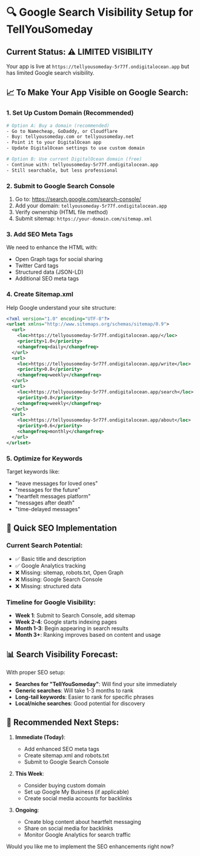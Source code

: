 # 🔍 Google Search Visibility Setup for TellYouSomeday

## Current Status: ⚠️ **LIMITED VISIBILITY**

Your app is live at `https://tellyousomeday-5r77f.ondigitalocean.app` but has limited Google search visibility.

## 📈 To Make Your App Visible on Google Search:

### 1. **Set Up Custom Domain (Recommended)**
```bash
# Option A: Buy a domain (recommended)
- Go to Namecheap, GoDaddy, or Cloudflare
- Buy: tellyousomeday.com or tellyousomeday.net
- Point it to your DigitalOcean app
- Update DigitalOcean settings to use custom domain

# Option B: Use current DigitalOcean domain (free)
- Continue with: tellyousomeday-5r77f.ondigitalocean.app
- Still searchable, but less professional
```

### 2. **Submit to Google Search Console**
1. Go to: https://search.google.com/search-console/
2. Add your domain: `tellyousomeday-5r77f.ondigitalocean.app`
3. Verify ownership (HTML file method)
4. Submit sitemap: `https://your-domain.com/sitemap.xml`

### 3. **Add SEO Meta Tags**
We need to enhance the HTML with:
- Open Graph tags for social sharing
- Twitter Card tags
- Structured data (JSON-LD)
- Additional SEO meta tags

### 4. **Create Sitemap.xml**
Help Google understand your site structure:
```xml
<?xml version="1.0" encoding="UTF-8"?>
<urlset xmlns="http://www.sitemaps.org/schemas/sitemap/0.9">
  <url>
    <loc>https://tellyousomeday-5r77f.ondigitalocean.app/</loc>
    <priority>1.0</priority>
    <changefreq>daily</changefreq>
  </url>
  <url>
    <loc>https://tellyousomeday-5r77f.ondigitalocean.app/write</loc>
    <priority>0.8</priority>
    <changefreq>weekly</changefreq>
  </url>
  <url>
    <loc>https://tellyousomeday-5r77f.ondigitalocean.app/search</loc>
    <priority>0.8</priority>
    <changefreq>weekly</changefreq>
  </url>
  <url>
    <loc>https://tellyousomeday-5r77f.ondigitalocean.app/about</loc>
    <priority>0.6</priority>
    <changefreq>monthly</changefreq>
  </url>
</urlset>
```

### 5. **Optimize for Keywords**
Target keywords like:
- "leave messages for loved ones"
- "messages for the future"
- "heartfelt messages platform"
- "messages after death"
- "time-delayed messages"

## 🚀 **Quick SEO Implementation**

### Current Search Potential:
- ✅ Basic title and description
- ✅ Google Analytics tracking
- ❌ Missing: sitemap, robots.txt, Open Graph
- ❌ Missing: Google Search Console
- ❌ Missing: structured data

### Timeline for Google Visibility:
- **Week 1**: Submit to Search Console, add sitemap
- **Week 2-4**: Google starts indexing pages
- **Month 1-3**: Begin appearing in search results
- **Month 3+**: Ranking improves based on content and usage

## 📊 **Search Visibility Forecast:**

With proper SEO setup:
- **Searches for "TellYouSomeday"**: Will find your site immediately
- **Generic searches**: Will take 1-3 months to rank
- **Long-tail keywords**: Easier to rank for specific phrases
- **Local/niche searches**: Good potential for discovery

## 🎯 **Recommended Next Steps:**

1. **Immediate (Today)**: 
   - Add enhanced SEO meta tags
   - Create sitemap.xml and robots.txt
   - Submit to Google Search Console

2. **This Week**:
   - Consider buying custom domain
   - Set up Google My Business (if applicable)
   - Create social media accounts for backlinks

3. **Ongoing**:
   - Create blog content about heartfelt messaging
   - Share on social media for backlinks
   - Monitor Google Analytics for search traffic

Would you like me to implement the SEO enhancements right now?
